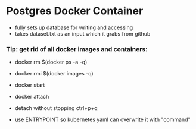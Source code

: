# Postgres Docker Container
* fully sets up database for writing and accessing
* takes dataset.txt as an input which it grabs from github

### Tip: get rid of all docker images and containers:
* docker rm $(docker ps -a -q)
* docker rmi $(docker images -q)
* docker start <id>
* docker attach <id>
* detach without stopping ctrl+p+q

* use ENTRYPOINT so kubernetes yaml can overwrite it with "command"